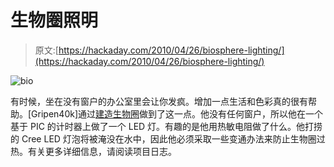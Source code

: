 # 生物圈照明

> 原文:[https://hackaday.com/2010/04/26/biosphere-lighting/](https://hackaday.com/2010/04/26/biosphere-lighting/)

![](../Images/d308ec1a659c34828c39749589b75ba1.png "bio")

有时候，坐在没有窗户的办公室里会让你发疯。增加一点生活和色彩真的很有帮助。[Gripen40k]通过[建造生物圈](http://hackerfoundry.com/)做到了这一点。他没有任何窗户，所以他在一个基于 PIC 的计时器上做了一个 LED 灯。有趣的是他用热敏电阻做了什么。他打捞的 Cree LED 灯泡将被淹没在水中，因此他必须采取一些变通办法来防止生物圈过热。有关更多详细信息，请阅读项目日志。
